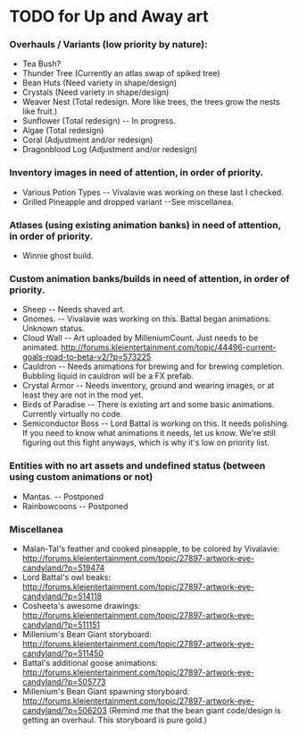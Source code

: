# TODO for Up and Away art

### Overhauls / Variants (low priority by nature):
+ Tea Bush?
+ Thunder Tree (Currently an atlas swap of spiked tree)
+ Bean Huts (Need variety in shape/design)
+ Crystals (Need variety in shape/design)
+ Weaver Nest (Total redesign. More like trees, the trees grow the nests like fruit.)
+ Sunflower (Total redesign) -- In progress.
+ Algae (Total redesign)
+ Coral (Adjustment and/or redesign)
+ Dragonblood Log (Adjustment and/or redesign)

### Inventory images in need of attention, in order of priority.
+ Various Potion Types -- Vivalavie was working on these last I checked.
+ Grilled Pineapple and dropped variant --See miscellanea.

### Atlases (using existing animation banks) in need of attention, in order of priority.
+ Winnie ghost build.

### Custom animation banks/builds in need of attention, in order of priority.
+ Sheep -- Needs shaved art.
+ Gnomes. -- Vivalavie was working on this. Battal began animations. Unknown status.
+ Cloud Wall -- Art uploaded by MilleniumCount. Just needs to be animated. http://forums.kleientertainment.com/topic/44496-current-goals-road-to-beta-v2/?p=573225
+ Cauldron -- Needs animations for brewing and for brewing completion. Bubbling liquid in cauldron will be a FX prefab.
+ Crystal Armor -- Needs inventory, ground and wearing images, or at least they are not in the mod yet.
+ Birds of Paradise -- There is existing art and some basic animations. Currently virtually no code.
+ Semiconductor Boss -- Lord Battal is working on this. It needs polishing. If you need to know what animations it needs, let us know. We're still figuring out this fight anyways, which is why it's low on priority list.

### Entities with no art assets and undefined status (between using custom animations or not)
+ Mantas. -- Postponed
+ Rainbowcoons -- Postponed

### Miscellanea
+ Malan-Tal's feather and cooked pineapple, to be colored by Vivalavie: http://forums.kleientertainment.com/topic/27897-artwork-eye-candyland/?p=519474
+ Lord Battal's owl beaks: http://forums.kleientertainment.com/topic/27897-artwork-eye-candyland/?p=514118
+ Cosheeta's awesome drawings: http://forums.kleientertainment.com/topic/27897-artwork-eye-candyland/?p=511151
+ Millenium's Bean Giant storyboard: http://forums.kleientertainment.com/topic/27897-artwork-eye-candyland/?p=511450
+ Battal's additional goose animations: http://forums.kleientertainment.com/topic/27897-artwork-eye-candyland/?p=505773
+ Millenium's Bean Giant spawning storyboard: http://forums.kleientertainment.com/topic/27897-artwork-eye-candyland/?p=506203 (Remind me that the bean giant code/design is getting an overhaul. This storyboard is pure gold.)

<!--
vim: ft=markdown nofoldenable
-->

